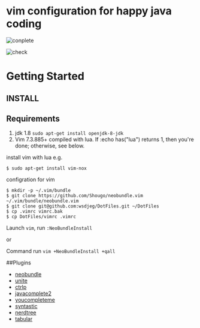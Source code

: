 # vim configuration for happy java coding

![conplete](https://github.com/wsdjeg/DotFiles/blob/master/pic/complete.png)

![check](https://github.com/wsdjeg/DotFiles/blob/master/pic/check.png)

# Getting Started

## INSTALL

## Requirements

1. jdk 1.8  `sudo apt-get install openjdk-8-jdk`
2. Vim 7.3.885+ compiled with lua. If :echo has("lua") returns 1, then you're done; otherwise, see below.

install vim with lua e.g.
```shell
$ sudo apt-get install vim-nox
```

configration for vim

```shell
$ mkdir -p ~/.vim/bundle
$ git clone https://github.com/Shougo/neobundle.vim ~/.vim/bundle/neobundle.vim
$ git clone git@github.com:wsdjeg/DotFiles.git ~/DotFiles
$ cp .vimrc vimrc.bak
$ cp DotFiles/vimrc .vimrc
```
Launch `vim`, run `:NeoBundleInstall`

or

Command run `vim +NeoBundleInstall +qall`

##Plugins

* [neobundle](https://github.com/Shougo/neobundle.vim)
* [unite](https://github.com/Shougo/unite.vim)
* [ctrlp](https://github.com/ctrlpvim/ctrlp.vim)
* [javacomplete2](https://github.com/artur-shaik/vim-javacomplete2)
* [youcompleteme](https://github.com/Valloric/YouCompleteMe)
* [syntastic](https://github.com/scrooloose/syntastic)
* [nerdtree](https://github.com/scrooloose/nerdtree)
* [tabular](https://github.com/godlygeek/tabular)
